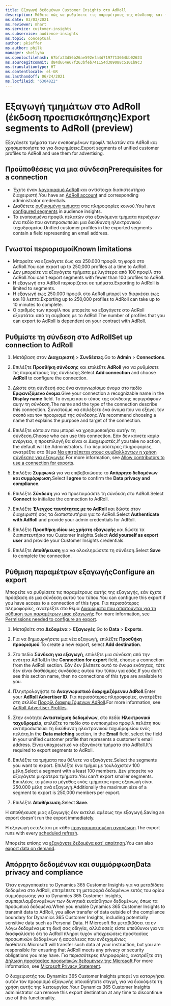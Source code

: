 ```yaml
---
title: Εξαγωγή δεδομένων Customer Insights στο AdRoll
description: Μάθετε πώς να ρυθμίσετε τις παραμέτρους της σύνδεσης και της εξαγωγής στο AdRoll.
ms.date: 03/03/2021
ms.reviewer: mhart
ms.service: customer-insights
ms.subservice: audience-insights
ms.topic: conceptual
author: pkieffer
ms.author: philk
manager: shellyha
ms.openlocfilehash: 67bfa23d56b26ae592efa4d7197713664bb02623
ms.sourcegitcommit: d84d664e67f263bfeb741154d309088c5101b9c3
ms.translationtype: HT
ms.contentlocale: el-GR
ms.lasthandoff: 06/24/2021
ms.locfileid: "6304822"
---
```

# <a name="export-segments-to-adroll-preview"></a><span data-ttu-id="100f2-103">Εξαγωγή τμημάτων στο AdRoll (έκδοση προεπισκόπησης)</span><span class="sxs-lookup"><span data-stu-id="100f2-103">Export segments to AdRoll (preview)</span></span>

<span data-ttu-id="100f2-104">Εξαγάγετε τμήματα των ενοποιημένων προφίλ πελατών στο AdRoll και χρησιμοποιήστε τα για διαφημίσεις.</span><span class="sxs-lookup"><span data-stu-id="100f2-104">Export segments of unified customer profiles to AdRoll and use them for advertising.</span></span> 

## <a name="prerequisites-for-a-connection"></a><span data-ttu-id="100f2-105">Προϋποθέσεις για μια σύνδεση</span><span class="sxs-lookup"><span data-stu-id="100f2-105">Prerequisites for a connection</span></span>

-   <span data-ttu-id="100f2-106">Έχετε έναν [λογαριασμό AdRoll](https://www.adroll.com/) και αντίστοιχα διαπιστευτήρια διαχειριστή.</span><span class="sxs-lookup"><span data-stu-id="100f2-106">You have an [AdRoll account](https://www.adroll.com/) and corresponding administrator credentials.</span></span>
-   <span data-ttu-id="100f2-107">Διαθέτετε [ρυθμισμένα τμήματα](segments.md) στις πληροφορίες κοινού.</span><span class="sxs-lookup"><span data-stu-id="100f2-107">You have [configured segments](segments.md) in audience insights.</span></span>
-   <span data-ttu-id="100f2-108">Τα ενοποιημένα προφίλ πελατών στα εξαγόμενα τμήματα περιέχουν ένα πεδίο που αντιπροσωπεύει μια διεύθυνση ηλεκτρονικού ταχυδρομείου.</span><span class="sxs-lookup"><span data-stu-id="100f2-108">Unified customer profiles in the exported segments contain a field representing an email address.</span></span>

## <a name="known-limitations"></a><span data-ttu-id="100f2-109">Γνωστοί περιορισμοί</span><span class="sxs-lookup"><span data-stu-id="100f2-109">Known limitations</span></span>

- <span data-ttu-id="100f2-110">Μπορείτε να εξαγάγετε έως και 250.000 προφίλ τη φορά στο AdRoll.</span><span class="sxs-lookup"><span data-stu-id="100f2-110">You can export up to 250,000 profiles at a time to AdRoll.</span></span>
- <span data-ttu-id="100f2-111">Δεν μπορείτε να εξαγάγετε τμήματα με λιγότερα από 100 προφίλ στο AdRoll.</span><span class="sxs-lookup"><span data-stu-id="100f2-111">You can't export segments with fewer than 100 profiles to AdRoll.</span></span> 
- <span data-ttu-id="100f2-112">Η εξαγωγή στο AdRoll περιορίζεται σε τμήματα.</span><span class="sxs-lookup"><span data-stu-id="100f2-112">Exporting to AdRoll is limited to segments.</span></span>
- <span data-ttu-id="100f2-113">Η εξαγωγή έως 250.000 προφίλ στο AdRoll μπορεί να διαρκέσει έως και 10 λεπτά.</span><span class="sxs-lookup"><span data-stu-id="100f2-113">Exporting up to 250,000 profiles to AdRoll can take up to 10 minutes to complete.</span></span> 
- <span data-ttu-id="100f2-114">Ο αριθμός των προφίλ που μπορείτε να εξαγάγετε στο AdRoll εξαρτάται από τη σύμβαση με το AdRoll.</span><span class="sxs-lookup"><span data-stu-id="100f2-114">The number of profiles that you can export to AdRoll is dependent on your contract with AdRoll.</span></span>

## <a name="set-up-connection-to-adroll"></a><span data-ttu-id="100f2-115">Ρυθμίστε τη σύνδεση στο AdRoll</span><span class="sxs-lookup"><span data-stu-id="100f2-115">Set up connection to AdRoll</span></span>

1. <span data-ttu-id="100f2-116">Μετάβαση στον **Διαχειριστή** > **Συνδέσεις**.</span><span class="sxs-lookup"><span data-stu-id="100f2-116">Go to **Admin** > **Connections**.</span></span>

1. <span data-ttu-id="100f2-117">Επιλέξτε **Προσθήκη σύνδεσης** και επιλέξτε **AdRoll** για να ρυθμίσετε τις παραμέτρους της σύνδεσης.</span><span class="sxs-lookup"><span data-stu-id="100f2-117">Select **Add connection** and choose **AdRoll** to configure the connection.</span></span>

1. <span data-ttu-id="100f2-118">Δώστε στη σύνδεσή σας ένα αναγνωρίσιμο όνομα στο πεδίο **Εμφανιζόμενο όνομα**.</span><span class="sxs-lookup"><span data-stu-id="100f2-118">Give your connection a recognizable name in the **Display name** field.</span></span> <span data-ttu-id="100f2-119">Το όνομα και ο τύπος της σύνδεσης περιγράφουν αυην τη σύνδεση.</span><span class="sxs-lookup"><span data-stu-id="100f2-119">The name and the type of the connection describe this connection.</span></span> <span data-ttu-id="100f2-120">Συνιστούμε να επιλέξετε ένα όνομα που να εξηγεί τον σκοπό και τον προορισμό της σύνδεσης.</span><span class="sxs-lookup"><span data-stu-id="100f2-120">We recommend choosing a name that explains the purpose and target of the connection.</span></span>

1. <span data-ttu-id="100f2-121">Επιλέξτε κάποιον που μπορεί να χρησιμοποιήσει αυτήν τη σύνδεση.</span><span class="sxs-lookup"><span data-stu-id="100f2-121">Choose who can use this connection.</span></span> <span data-ttu-id="100f2-122">Εάν δεν κάνετε καμία ενέργεια, η προεπιλογή θα είναι οι Διαχειριστές.</span><span class="sxs-lookup"><span data-stu-id="100f2-122">If you take no action, the default will be Administrators.</span></span> <span data-ttu-id="100f2-123">Για περισσότερες πληροφορίες, ανατρέξτε στο θέμα [Να επιτρέπεται στους συμβαλλόντων η χρήση σύνδεσης για εξαγωγές](connections.md#allow-contributors-to-use-a-connection-for-exports).</span><span class="sxs-lookup"><span data-stu-id="100f2-123">For more information, see [Allow contributors to use a connection for exports](connections.md#allow-contributors-to-use-a-connection-for-exports).</span></span>

1. <span data-ttu-id="100f2-124">Επιλέξτε **Συμφωνώ** για να επιβεβαιώσετε το **Απόρρητο δεδομένων και συμμόρφωση**.</span><span class="sxs-lookup"><span data-stu-id="100f2-124">Select **I agree** to confirm the **Data privacy and compliance**.</span></span>

1. <span data-ttu-id="100f2-125">Επιλέξτε **Σύνδεση** για να προετοιμάσετε τη σύνδεση στο AdRoll.</span><span class="sxs-lookup"><span data-stu-id="100f2-125">Select **Connect** to initialize the connection to AdRoll.</span></span>

1. <span data-ttu-id="100f2-126">Επιλέξτε **Έλεγχος ταυτότητας με το AdRoll** και δώστε στον διαχειριστή σας τα διαπιστευτήρια για το AdRoll.</span><span class="sxs-lookup"><span data-stu-id="100f2-126">Select **Authenticate with AdRoll** and provide your admin credentials for AdRoll.</span></span> 

1. <span data-ttu-id="100f2-127">Επιλέξτε **Προσθήκη ιδίου ως χρήστη εξαγωγής** και δώστε τα διαπιστευτήρια του Customer Insights.</span><span class="sxs-lookup"><span data-stu-id="100f2-127">Select **Add yourself as export user** and provide your Customer Insights credentials.</span></span>

1. <span data-ttu-id="100f2-128">Επιλέξτε **Αποθήκευση** για να ολοκληρώσετε τη σύνδεση.</span><span class="sxs-lookup"><span data-stu-id="100f2-128">Select **Save** to complete the connection.</span></span>

## <a name="configure-an-export"></a><span data-ttu-id="100f2-129">Ρύθμιση παραμέτρων εξαγωγής</span><span class="sxs-lookup"><span data-stu-id="100f2-129">Configure an export</span></span>

<span data-ttu-id="100f2-130">Μπορείτε να ρυθμίσετε τις παραμέτρους αυτής της εξαγωγής, εάν έχετε πρόσβαση σε μια σύνδεση αυτού του τύπου.</span><span class="sxs-lookup"><span data-stu-id="100f2-130">You can configure this export if you have access to a connection of this type.</span></span> <span data-ttu-id="100f2-131">Για περισσότερες πληροφορίες, ανατρέξτε στο θέμα [Δικαιώματα που απαιτούνται για τη ρύθμιση των παραμέτρων μιας εξαγωγής](export-destinations.md#set-up-a-new-export).</span><span class="sxs-lookup"><span data-stu-id="100f2-131">For more information, see [Permissions needed to configure an export](export-destinations.md#set-up-a-new-export).</span></span>

1. <span data-ttu-id="100f2-132">Μεταβείτε στα **Δεδομένα** > **Εξαγωγές**.</span><span class="sxs-lookup"><span data-stu-id="100f2-132">Go to **Data** > **Exports**.</span></span>

1. <span data-ttu-id="100f2-133">Για να δημιουργήσετε μια νέα εξαγωγή, επιλέξτε **Προσθήκη προορισμού**.</span><span class="sxs-lookup"><span data-stu-id="100f2-133">To create a new export, select **Add destination**.</span></span>

1. <span data-ttu-id="100f2-134">Στο πεδίο **Σύνδεση για εξαγωγή**, επιλέξτε μια σύνδεση από την ενότητα AdRoll.</span><span class="sxs-lookup"><span data-stu-id="100f2-134">In the **Connection for export** field, choose a connection from the AdRoll section.</span></span> <span data-ttu-id="100f2-135">Εάν δεν βλέπετε αυτό το όνομα ενότητας, τότε δεν είναι διαθέσιμες συνδέσεις αυτού του τύπου για εσάς.</span><span class="sxs-lookup"><span data-stu-id="100f2-135">If you don't see this section name, then no connections of this type are available to you.</span></span>

1. <span data-ttu-id="100f2-136">Πληκτρολογήστε το **Αναγνωριστικό διαφημιζόμενου AdRoll**.</span><span class="sxs-lookup"><span data-stu-id="100f2-136">Enter your **AdRoll Advertiser ID**.</span></span> <span data-ttu-id="100f2-137">Για περισσότερες πληροφορίες, ανατρέξτε στη σελίδα [Προφίλ διαφημιζόμενων AdRoll](https://help.adroll.com/hc/articles/212011838-Advertiser-Profiles).</span><span class="sxs-lookup"><span data-stu-id="100f2-137">For more information, see [AdRoll Advertiser Profiles](https://help.adroll.com/hc/articles/212011838-Advertiser-Profiles).</span></span>

3. <span data-ttu-id="100f2-138">Στην ενότητα **Αντιστοίχιση δεδομένων**, στο πεδίο **Ηλεκτρονικό ταχυδρομείο**, επιλέξτε το πεδίο στο ενοποιημένο προφίλ πελάτη που αντιπροσωπεύει τη διεύθυνση ηλεκτρονικού ταχυδρομείου ενός πελάτη.</span><span class="sxs-lookup"><span data-stu-id="100f2-138">In the **Data matching** section, in the **Email** field, select the field in your unified customer profile that represents a customer's email address.</span></span> <span data-ttu-id="100f2-139">Είναι υποχρεωτικό να εξαγάγετε τμήματα στο AdRoll.</span><span class="sxs-lookup"><span data-stu-id="100f2-139">It's required to export segments to AdRoll.</span></span>

1. <span data-ttu-id="100f2-140">Επιλέξτε τα τμήματα που θέλετε να εξαγάγετε.</span><span class="sxs-lookup"><span data-stu-id="100f2-140">Select the segments you want to export.</span></span> <span data-ttu-id="100f2-141">Επιλέξτε ένα τμήμα με τουλάχιστον 100 μέλη.</span><span class="sxs-lookup"><span data-stu-id="100f2-141">Select a segment with a least 100 members.</span></span> <span data-ttu-id="100f2-142">Δεν μπορείτε να εξαγάγετε μικρότερα τμήματα.</span><span class="sxs-lookup"><span data-stu-id="100f2-142">You can't export smaller segments.</span></span> <span data-ttu-id="100f2-143">Επιπλέον, το μέγιστο μέγεθος ενός τμήματος προς εξαγωγή είναι 250.000 μέλη ανά εξαγωγή.</span><span class="sxs-lookup"><span data-stu-id="100f2-143">Additionally the maximum size of a segment to export is 250,000 members per export.</span></span> 

1. <span data-ttu-id="100f2-144">Επιλέξτε **Αποθήκευση**.</span><span class="sxs-lookup"><span data-stu-id="100f2-144">Select **Save**.</span></span>

<span data-ttu-id="100f2-145">Η αποθήκευση μιας εξαγωγής δεν εκτελεί αμέσως την εξαγωγή.</span><span class="sxs-lookup"><span data-stu-id="100f2-145">Saving an export doesn't run the export immediately.</span></span>

<span data-ttu-id="100f2-146">Η εξαγωγή εκτελείται με κάθε [προγραμματισμένη ανανέωση](system.md#schedule-tab).</span><span class="sxs-lookup"><span data-stu-id="100f2-146">The export runs with every [scheduled refresh](system.md#schedule-tab).</span></span> 

<span data-ttu-id="100f2-147">Μπορείτε επίσης να [εξαγάγετε δεδομένα κατ' απαίτηση](export-destinations.md#run-exports-on-demand).</span><span class="sxs-lookup"><span data-stu-id="100f2-147">You can also [export data on demand](export-destinations.md#run-exports-on-demand).</span></span> 


## <a name="data-privacy-and-compliance"></a><span data-ttu-id="100f2-148">Απόρρητο δεδομένων και συμμόρφωση</span><span class="sxs-lookup"><span data-stu-id="100f2-148">Data privacy and compliance</span></span>

<span data-ttu-id="100f2-149">Όταν ενεργοποιείτε το Dynamics 365 Customer Insights για να μεταδίδετε δεδομένα στο AdRoll, επιτρέπετε τη μεταφορά δεδομένων εκτός του ορίου συμμόρφωσης για το Dynamics 365 Customer Insights, συμπεριλαμβανομένων των δυνητικά ευαίσθητων δεδομένων, όπως τα προσωπικά δεδομένα.</span><span class="sxs-lookup"><span data-stu-id="100f2-149">When you enable Dynamics 365 Customer Insights to transmit data to AdRoll, you allow transfer of data outside of the compliance boundary for Dynamics 365 Customer Insights, including potentially sensitive data such as Personal Data.</span></span> <span data-ttu-id="100f2-150">Η Microsoft θα μεταβιβάσει τα εν λόγω δεδομένα με τη δική σας οδηγία, αλλά εσείς είστε υπεύθυνοι για να διασφαλίσετε ότι το AdRoll πληροί τυχόν υποχρεώσεις προστασίας προσωπικών δεδομένων ή ασφάλειας που ενδεχομένως διαθέτετε.</span><span class="sxs-lookup"><span data-stu-id="100f2-150">Microsoft will transfer such data at your instruction, but you are responsible for ensuring that AdRoll meets any privacy or security obligations you may have.</span></span> <span data-ttu-id="100f2-151">Για περισσότερες πληροφορίες, ανατρέξτε στη [Δήλωση προστασίας προσωπικών δεδομένων της Microsoft](https://go.microsoft.com/fwlink/?linkid=396732).</span><span class="sxs-lookup"><span data-stu-id="100f2-151">For more information, see [Microsoft Privacy Statement](https://go.microsoft.com/fwlink/?linkid=396732).</span></span>

<span data-ttu-id="100f2-152">Ο διαχειριστής του Dynamics 365 Customer Insights μπορεί να καταργήσει αυτόν τον προορισμό εξαγωγής οποιαδήποτε στιγμή, για να διακόψετε τη χρήση αυτής της λειτουργίας.</span><span class="sxs-lookup"><span data-stu-id="100f2-152">Your Dynamics 365 Customer Insights administrator can remove this export destination at any time to discontinue use of this functionality.</span></span>
